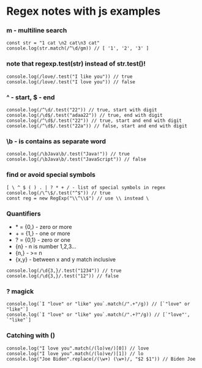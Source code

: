 # Regex notes with js examples

### m - multiline search
```
const str = "1 cat \n2 cat\n3 cat"
console.log(str.match(/^\d/gm)) // [ '1', '2', '3' ]
```
### note that regexp.test(str) instead of str.test()!
```
console.log(/love/.test("I like you")) // true
console.log(/love/.test("I love you")) // false 
```
### ^ - start, $ - end
```
console.log(/^\d/.test("22")) // true, start with digit
console.log(/\d$/.test("adaa22")) // true, end with digit
console.log(/^\d$/.test("22")) // true, start and end with digit
console.log(/^\d$/.test("22a")) // false, start and end with digit
```
### \b - is contains as separate word
```
console.log(/\bJava\b/.test("Java!")) // true
console.log(/\bJava\b/.test("JavaScript")) // false 
```
### find or avoid special symbols 
```
[ \ ^ $ ( ) . | ? * + / - list of special symbols in regex
console.log(/\^\$/.test("^$")) // true
const reg = new RegExp("\\^\\$") // use \\ instead \
```
### Quantifiers
- \* = {0,} - zero or more
- \+ = {1,} - one or more 
- ? = {0,1} - zero or one
- {n} - n is number 1,2,3...
- {n,} - >= n
- {x,y} - between x and y match inclusive
```
console.log(/\d{3,}/.test("1234")) // true
console.log(/\d{3,}/.test("12")) // false 
```
### ? magick
```
console.log(`I "love" or "like" you`.match(/".+"/g)) // [`"love" or "like"`]
console.log(`I "love" or "like" you`.match(/".+?"/g)) // [`"love"', `"like"`]
```
### Catching with ()
```
console.log("I love you".match(/(lo)ve/)[0]) // love 
console.log("I love you".match(/(lo)ve/)[1]) // lo
console.log("Joe Biden".replace(/(\w+) (\w+)/, "$2 $1")) // Biden Joe

```
